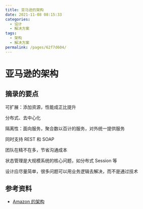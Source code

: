 ```yaml
---
title: 亚马逊的架构
date: 2021-11-08 08:15:33
categories:
  - 设计
  - 解决方案
tags:
  - 架构
  - 解决方案
permalink: /pages/62f7d604/
---
```


# 亚马逊的架构

## 摘录的要点

可扩展：添加资源，性能成正比提升

分布式、去中心化

隔离性：面向服务，聚合数以百计的服务，对外统一提供服务

同时支持 REST 和 SOAP

团队在精不在多，节省沟通成本

状态管理是大规模系统的核心问题，如分布式 Session 等

设计应尽量简单，很多问题可以用业务逻辑去解决，而不是通过技术

## 参考资料

- [Amazon 的架构](http://highscalability.com/amazon-architecture)